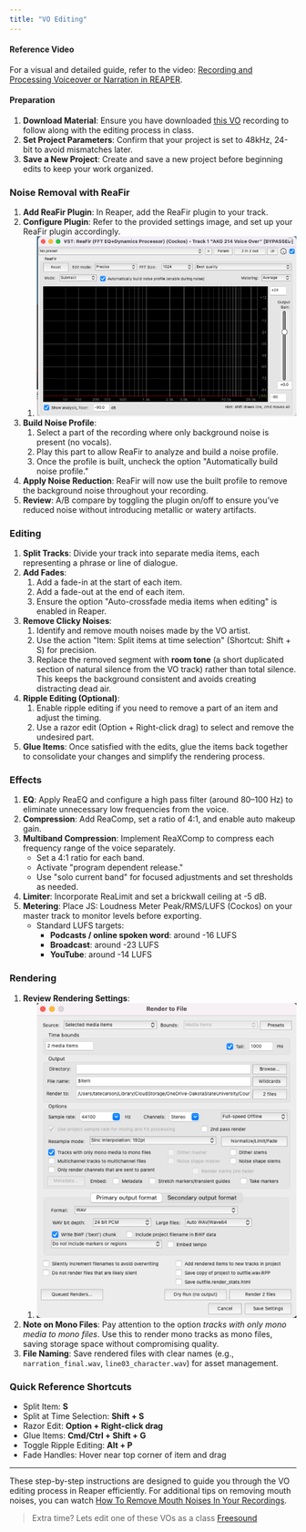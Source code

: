 ```yaml
---
title: "VO Editing"
---
```


#### Reference Video
For a visual and detailed guide, refer to the video: [Recording and Processing Voiceover or Narration in REAPER](https://www.youtube.com/watch?v=eTNo3yrWGww).

#### Preparation
1. **Download Material**: Ensure you have downloaded [this VO](max-vo.wav) recording to follow along with the editing process in class.
2. **Set Project Parameters**: Confirm that your project is set to 48kHz, 24-bit to avoid mismatches later.
3. **Save a New Project**: Create and save a new project before beginning edits to keep your work organized.

### Noise Removal with ReaFir
1. **Add ReaFir Plugin**: In Reaper, add the ReaFir plugin to your track.
2. **Configure Plugin**: Refer to the provided settings image, and set up your ReaFir plugin accordingly.
   1. ![](reafir.png)
3. **Build Noise Profile**:
   1. Select a part of the recording where only background noise is present (no vocals).
   2. Play this part to allow ReaFir to analyze and build a noise profile.
   3. Once the profile is built, uncheck the option "Automatically build noise profile."
4. **Apply Noise Reduction**: ReaFir will now use the built profile to remove the background noise throughout your recording.
5. **Review**: A/B compare by toggling the plugin on/off to ensure you’ve reduced noise without introducing metallic or watery artifacts.

### Editing
1. **Split Tracks**: Divide your track into separate media items, each representing a phrase or line of dialogue.
2. **Add Fades**: 
    1. Add a fade-in at the start of each item. 
    1. Add a fade-out at the end of each item. 
    1. Ensure the option "Auto-crossfade media items when editing" is enabled in Reaper.
3. **Remove Clicky Noises**:
   1. Identify and remove mouth noises made by the VO artist.
   1. Use the action "Item: Split items at time selection" (Shortcut: Shift + S) for precision.
   1. Replace the removed segment with **room tone** (a short duplicated section of natural silence from the VO track) rather than total silence. This keeps the background consistent and avoids creating distracting dead air.
4. **Ripple Editing (Optional)**:
   1. Enable ripple editing if you need to remove a part of an item and adjust the timing.
   1. Use a razor edit (Option + Right-click drag) to select and remove the undesired part.
5. **Glue Items**: Once satisfied with the edits, glue the items back together to consolidate your changes and simplify the rendering process.

### Effects
1. **EQ**: Apply ReaEQ and configure a high pass filter (around 80–100 Hz) to eliminate unnecessary low frequencies from the voice.
2. **Compression**: Add ReaComp, set a ratio of 4:1, and enable auto makeup gain.
3. **Multiband Compression**: Implement ReaXComp to compress each frequency range of the voice separately.
   - Set a 4:1 ratio for each band.
   - Activate "program dependent release."
   - Use "solo current band" for focused adjustments and set thresholds as needed.
4. **Limiter**: Incorporate ReaLimit and set a brickwall ceiling at -5 dB.
5. **Metering**: Place JS: Loudness Meter Peak/RMS/LUFS (Cockos) on your master track to monitor levels before exporting.
   - Standard LUFS targets:
     - **Podcasts / online spoken word**: around -16 LUFS
     - **Broadcast**: around -23 LUFS
     - **YouTube**: around -14 LUFS  

### Rendering
1. **Review Rendering Settings**:
   1. ![](rendering.png)
2. **Note on Mono Files**: Pay attention to the option _tracks with only mono media to mono files_. Use this to render mono tracks as mono files, saving storage space without compromising quality.
3. **File Naming**: Save rendered files with clear names (e.g., `narration_final.wav`, `line03_character.wav`) for asset management.

### Quick Reference Shortcuts
- Split Item: **S**  
- Split at Time Selection: **Shift + S**  
- Razor Edit: **Option + Right-click drag**  
- Glue Items: **Cmd/Ctrl + Shift + G**  
- Toggle Ripple Editing: **Alt + P**  
- Fade Handles: Hover near top corner of item and drag  

---

These step-by-step instructions are designed to guide you through the VO editing process in Reaper efficiently. For additional tips on removing mouth noises, you can watch [How To Remove Mouth Noises In Your Recordings](https://www.youtube.com/watch?v=r5ki_fo2rlk).

> Extra time?
> Lets edit one of these VOs as a class
> [Freesound](https://freesound.org/search/?q=voice+over&f=&s=Automatic+by+relevance&si_tags=0&si_name=0&si_description=0&si_packname=0&si_sound_id=0&si_username=0&d0=60&d1=*&ig=0&r=0&g=1&dp=0&cm=0&mm=0)

